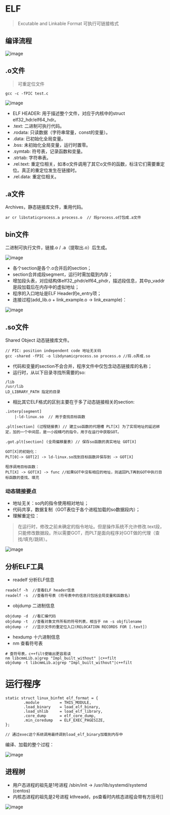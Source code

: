 # ELF

> Excutable and Linkable Format 可执行可链接格式

## 编译流程

![image](https://raw.githubusercontent.com/ingangi/blog/master/img/compile_flow.jpeg)

## .o文件

> 可重定位文件

```
gcc -c -fPIC test.c
```

![image](https://raw.githubusercontent.com/ingangi/blog/master/img/elf_o.jpg)

- ELF HEADER: 用于描述整个文件，对应于内核中的struct elf32_hdr/elf64_hdr。
- .text: 二进制可执行代码。
- .rodata: 只读数据（字符串常量，const的变量）。
- .data: 已初始化全局变量。
- .bss: 未初始化全局变量，运行时置零。
- .symtab: 符号表，记录函数和变量。
- .strtab: 字符串表。
- .rel.text: 重定位相关，如本o文件调用了其它o文件的函数，标注它们需要重定位。真正的重定位发生在链接时。
- .rel.data: 重定位相关。

## .a文件

Archives，静态链接库文件，重用代码。

```
ar cr libstaticprocess.a process.o  // 将process.o打包成.a文件
```

## bin文件

二进制可执行文件，链接.o / .a（提取出.o）后生成。

![image](https://raw.githubusercontent.com/ingangi/blog/master/img/elf_bin.jpg)

- 各个section是各个.o合并后的section；
- section合并成段segment，运行时需加载到内存；
- 增加段头表，对应结构体elf32_phdr/elf64_phdr，描述段信息，其中p_vaddr是段加载后在内存中的虚拟地址；
- 程序的入口地址是ELF Header的e_entry项；
- 连接过程(add_lib.o + link_example.o -> link_example)：

![image](https://raw.githubusercontent.com/ingangi/blog/master/img/link_example.jpeg)

## .so文件

Shared Object 动态链接库文件。

```
// PIC: position independent code 地址无关码
gcc -shared -fPIC -o libdynamicprocess.so process.o //将.o弄成.so
```

- 代码和变量的section不会合并，程序文件中仅包含动态链接库的名称；
- 运行时，从以下目录寻找所需要的so:

```
/lib
/usr/lib
LD_LIBRARY_PATH 指定的目录
```
- 相比其它ELF格式的区别主要在于多了动态链接相关的section:

```
.interp[segment]
    |-ld-linux.so  // 用于查找目标函数

.plt[section] (过程链接表) // 建立so函数的代理槽 PLT[X] 为了实现地址的延迟绑定，加的一个中间层，是一小段精巧的指令，用于在运行中获取GOT。

.got.plt[section] (全局偏移量表) // 保存so函数的真实地址 GOT[X]

GOT[X]的初始化：
PLT[0]-> GOT[2] -> ld-linux.so找到目标函数并保存到 -> GOT[X]

程序调用目标函数：
PLT[X] -> GOT[X] -> func //如果GOT中没有相应的地址，则返回PLT再到GOT中执行目标函数的查找、填充
```

### 动态链接要点

- 地址无关：so内的指令使用相对地址；
- 代码共享，数据复制（GOT表位于各个进程加载的so数据段内）；
- 理解重定位：

> 在运行时，修改之前未确定的指令地址。但是操作系统不允许修改.text段，只能修改数据段。所以需要GOT，而PLT是面向程序对GOT做的代理（查找/填充/跳转）。

![image](https://raw.githubusercontent.com/ingangi/blog/master/img/plt_got.jpg)

## 分析ELF工具

- readelf 分析ELF信息

```
readelf -h  //查看ELF header信息
readelf -s  //查看符号表 (符号表中的信息只包括全局变量和函数名)
```

- objdump 二进制信息

```
objdump -d  //看汇编代码
objdump -t  //查看对象文件所有的符号列表，相当于 nm -s objfilename
objdump -r  //显示文件的重定位入口(RELOCATION RECORDS FOR [.text])
```

- hexdump 十六进制信息
- nm 查看符号表

```shell
# 查符号表，c++filt使输出更容易读
nm libcmmLib.a|grep "Impl_built_without" |c++filt
objdump -t libcmmLib.a|grep "Impl_built_without"|c++filt
```

# 运行程序

```
static struct linux_binfmt elf_format = {
        .module         = THIS_MODULE,
        .load_binary    = load_elf_binary,
        .load_shlib     = load_elf_library,
        .core_dump      = elf_core_dump,
        .min_coredump   = ELF_EXEC_PAGESIZE,
};

// 通过exec这个系统调用最终调到load_elf_binary加载到内存中
```

编译、加载的整个过程：

![image](https://raw.githubusercontent.com/ingangi/blog/master/img/elf_run.jpeg)

## 进程树

- 用户态进程的祖先是1号进程 /sbin/init -> /usr/lib/systemd/systemd (centos)
- 内核态进程的祖先是2号进程 kthreadd，ps查看时内核态进程会带有方括号[]

![image](https://raw.githubusercontent.com/ingangi/blog/master/img/thread_tree.jpeg)
